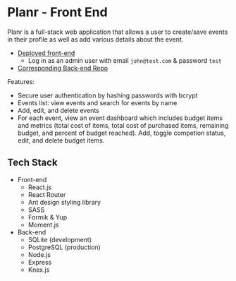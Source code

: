 # Planr - Front End

Planr is a full-stack web application that allows a user to create/save events in their profile as well as add various details about the event.

- [Deployed front-end](https://planr-events.netlify.com/)
  - Log in as an admin user with email `john@test.com` & password `test`
- [Corresponding Back-end Repo](https://github.com/lilyhoratio/planr-backend)

Features:

- Secure user authentication by hashing passwords with bcrypt
- Events list: view events and search for events by name
- Add, edit, and delete events
- For each event, view an event dashboard which includes budget items and metrics (total cost of items, total cost of purchased items, remaining budget, and percent of budget reached). Add, toggle competion status, edit, and delete budget items.

## Tech Stack

- Front-end
  - React.js
  - React Router
  - Ant design styling library
  - SASS
  - Formik & Yup
  - Moment.js
- Back-end
  - SQLite (development)
  - PostgreSQL (production)
  - Node.js
  - Express
  - Knex.js
